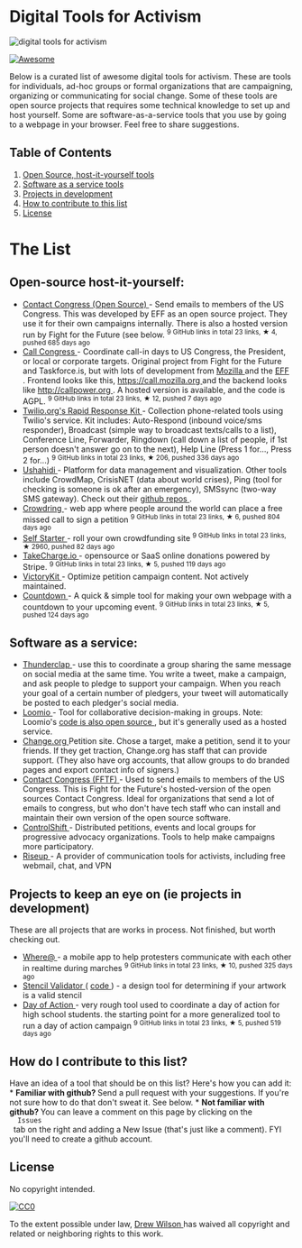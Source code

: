 <h1>
 Digital Tools for Activism
</h1>
<p>
 <img alt="digital tools for activism" src="https://raw.githubusercontent.com/drewrwilson/toolsforactivism/master/digital-tool.jpg" title="digital tools for activism"/>
</p>
<p>
 <a href="https://github.com/sindresorhus/awesome">
  <img alt="Awesome" src="https://cdn.rawgit.com/sindresorhus/awesome/d7305f38d29fed78fa85652e3a63e154dd8e8829/media/badge.svg"/>
 </a>
</p>
<p>
 Below is a curated list of awesome digital tools for activism. These are tools for individuals, ad-hoc groups or formal organizations that are campaigning, organizing or communicating for social change. Some of these tools are open source projects that requires some technical knowledge to set up and host yourself. Some are software-as-a-service tools that you use by going to a webpage in your browser. Feel free to share suggestions.
</p>
<h2>
 Table of Contents
</h2>
<ol>
 <li>
  <a href="#open-source-host-it-yourself">
   Open Source, host-it-yourself tools
  </a>
 </li>
 <li>
  <a href="#software-as-a-service">
   Software as a service tools
  </a>
 </li>
 <li>
  <a href="#projects-to-keep-an-eye-on-ie-projects-in-development">
   Projects in development
  </a>
 </li>
 <li>
  <a href="#how-do-i-contribute-to-to-this-list">
   How to contribute to this list
  </a>
 </li>
 <li>
  <a href="#license">
   License
  </a>
 </li>
</ol>
<h1>
 The List
</h1>
<h2>
 Open-source host-it-yourself:
</h2>
<ul>
 <li>
  <a href="https://github.com/EFForg/contact-congress">
   Contact Congress (Open Source)
  </a>
  - Send emails to members of the US Congress. This was developed by EFF as an open source project. They use it for their own campaigns internally. There is also a hosted version run by Fight for the Future (see below.
  <sup>
   9 GitHub links in total 23 links, &#9733 4, pushed 685 days ago
  </sup>
 </li>
 <li>
  <a href="https://github.com/fightforthefuture/call-congress">
   Call Congress
  </a>
  - Coordinate call-in days to US Congress, the President, or local or corporate targets. Original project from Fight for the Future and Taskforce.is, but with lots of development from
  <a href="https://github.com/mozilla/call-congress">
   Mozilla
  </a>
  and the
  <a href="https://github.com/effOrg/call-congress/tree/refactor/master">
   EFF
  </a>
  . Frontend looks like this,
  <a href="https://call.mozilla.org]">
   https://call.mozilla.org
  </a>
  and the backend looks like
  <a href="http://callpower.org/easy-to-use/">
   http://callpower.org
  </a>
  . A hosted version is available, and the code is AGPL.
  <sup>
   9 GitHub links in total 23 links, &#9733 12, pushed 7 days ago
  </sup>
 </li>
 <li>
  <a href="https://github.com/Twilio-org/rapid-response-kit">
   Twilio.org's Rapid Response Kit
  </a>
  - Collection phone-related tools using Twilio's service. Kit includes: Auto-Respond (inbound voice/sms responder), Broadcast (simple way to broadcast texts/calls to a list), Conference Line, Forwarder, Ringdown (call down a list of people, if 1st person doesn't answer go on to the next), Help Line (Press 1 for..., Press 2 for...)
  <sup>
   9 GitHub links in total 23 links, &#9733 206, pushed 336 days ago
  </sup>
 </li>
 <li>
  <a href="https://www.ushahidi.com/">
   Ushahidi
  </a>
  - Platform for data management and visualization. Other tools include CrowdMap, CrisisNET (data about world crises), Ping (tool for checking is someone is ok after an emergency), SMSsync (two-way SMS gateway). Check out their
  <a href="https://github.com/ushahidi">
   github repos
  </a>
  .
 </li>
 <li>
  <a href="https://github.com/therules/CrowdRing">
   Crowdring
  </a>
  - web app where people around the world can place a free missed call to sign a petition
  <sup>
   9 GitHub links in total 23 links, &#9733 6, pushed 804 days ago
  </sup>
 </li>
 <li>
  <a href="https://github.com/lockitron/selfstarter">
   Self Starter
  </a>
  - roll your own crowdfunding site
  <sup>
   9 GitHub links in total 23 links, &#9733 2960, pushed 82 days ago
  </sup>
 </li>
 <li>
  <a href="https://github.com/controlshift/prague-server">
   TakeCharge.io
  </a>
  - opensource or SaaS online donations powered by Stripe.
  <sup>
   9 GitHub links in total 23 links, &#9733 5, pushed 119 days ago
  </sup>
 </li>
 <li>
  <a href="http://www.victorykitapp.com">
   VictoryKit
  </a>
  - Optimize petition campaign content. Not actively maintained.
 </li>
 <li>
  <a href="https://github.com/drewrwilson/countdown">
   Countdown
  </a>
  - A quick & simple tool for making your own webpage with a countdown to your upcoming event.
  <sup>
   9 GitHub links in total 23 links, &#9733 5, pushed 124 days ago
  </sup>
 </li>
</ul>
<h2>
 Software as a service:
</h2>
<ul>
 <li>
  <a href="http://thunderclap.it">
   Thunderclap
  </a>
  - use this to coordinate a group sharing the same message on social media at the same time. You write a tweet, make a campaign, and ask people to pledge to support your campaign. When you reach your goal of a certain number of pledgers, your tweet will automatically be posted to each pledger's social media.
 </li>
 <li>
  <a href="https://www.loomio.org/">
   Loomio
  </a>
  - Tool for collaborative decision-making in groups. Note: Loomio's
  <a href="https://github.com/loomio/loomio">
   code is also open source
  </a>
  , but it's generally used as a hosted service.
 </li>
 <li>
  <a href="https://www.change.org/">
   Change.org
  </a>
  Petition site. Chose a target, make a petition, send it to your friends. If they get traction, Change.org has staff that can provide support. (They also have org accounts, that allow groups to do branded pages and export contact info of signers.)
 </li>
 <li>
  <a href="http://congress.fightforthefuture.org/">
   Contact Congress (FFTF)
  </a>
  - Used to send emails to members of the US Congress. This is Fight for the Future's hosted-version of the open sources Contact Congress. Ideal for organizations that send a lot of emails to congress, but who don't have tech staff who can install and maintain their own version of the open source software.
 </li>
 <li>
  <a href="https://www.controlshiftlabs.com/">
   ControlShift
  </a>
  - Distributed petitions, events and local groups for progressive advocacy organizations. Tools to help make campaigns more participatory.
 </li>
 <li>
  <a href="http://riseup.net/">
   Riseup
  </a>
  - A provider of communication tools for activists, including free webmail, chat, and VPN
 </li>
</ul>
<h2>
 Projects to keep an eye on (ie projects in development)
</h2>
<p>
 These are all projects that are works in process. Not finished, but worth checking out.
</p>
<ul>
 <li>
  <a href="https://github.com/the-learning-collective/whereat-macroid">
   Where@
  </a>
  - a mobile app to help protesters communicate with each other in realtime during marches
  <sup>
   9 GitHub links in total 23 links, &#9733 10, pushed 325 days ago
  </sup>
 </li>
 <li>
  <a href="https://drewrwilson.com/stencilvalidator/">
   Stencil Validator
  </a>
  (
  <a href="https://github.com/drewrwilson/stencilvalidator">
   code
  </a>
  ) - a design tool for determining if your artwork is a valid stencil
 </li>
 <li>
  <a href="https://github.com/handsupwalkout/handsupwalkout.github.io">
   Day of Action
  </a>
  - very rough tool used to coordinate a day of action for high school students. the starting point for a more generalized tool to run a day of action campaign
  <sup>
   9 GitHub links in total 23 links, &#9733 5, pushed 519 days ago
  </sup>
 </li>
</ul>
<h2>
 How do I contribute to this list?
</h2>
<p>
 Have an idea of a tool that should be on this list? Here's how you can add it:
 *
 <strong>
  Familiar with github?
 </strong>
 Send a pull request with your suggestions. If you're not sure how to do that don't sweat it. See below.
 *
 <strong>
  Not familiar with github?
 </strong>
 You can leave a comment on this page by clicking on the
 <code>
  Issues
 </code>
 tab on the right and adding a New Issue (that's just like a comment). FYI you'll need to create a github account.
</p>
<h2>
 License
</h2>
<p>
 No copyright intended.
</p>
<p>
 <a href="https://creativecommons.org/publicdomain/zero/1.0/">
  <img alt="CC0" src="https://i.creativecommons.org/p/zero/1.0/88x31.png"/>
 </a>
</p>
<p>
 To the extent possible under law,
 <a href="https://drewrwilson.com">
  Drew Wilson
 </a>
 has waived all copyright and related or neighboring rights to this work.
</p>
